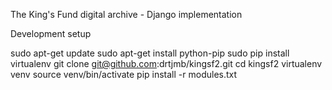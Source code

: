 
The King's Fund digital archive - Django implementation

Development setup

sudo apt-get update
sudo apt-get install python-pip
sudo pip install virtualenv
git clone git@github.com:drtjmb/kingsf2.git
cd kingsf2
virtualenv venv
source venv/bin/activate
pip install -r modules.txt